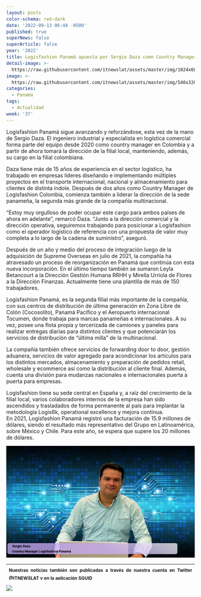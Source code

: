 ```yaml
---
layout: posts
color-schema: red-dark
date: '2022-09-13 06:48 -0500'
published: true
superNews: false
superArticle: false
year: '2022'
title: Logisfashion Panamá apuesta por Sergio Daza como Country Manager
detail-image: >-
  https://raw.githubusercontent.com/itnewslat/assets/master/img/1024x680/Sergio-Daza-g.jpg
image: >-
  https://raw.githubusercontent.com/itnewslat/assets/master/img/540x320/Sergio-Daza-p.jpg
categories:
  - Panama
tags:
  - Actualidad
week: '37'
---
```

Logisfashion Panamá sigue avanzando y reforzándose, esta vez de la mano de Sergio Daza. El ingeniero industrial y especialista en logística comercial forma parte del equipo desde 2020 como country manager en Colombia y a partir de ahora tomará la dirección de la filial local, manteniendo, además, su cargo en la filial colombiana. 

Daza tiene más de 15 años de experiencia en el sector logístico, ha trabajado en empresas líderes diseñando e implementando múltiples proyectos en el transporte internacional, nacional y almacenamiento para clientes de distinta índole. Después de dos años como Country Manager de Logisfashion Colombia, comienza también a liderar la dirección de la sede panameña, la segunda más grande de la compañía multinacional. 

“Estoy muy orgulloso de poder ocupar este cargo para ambos países de ahora en adelante”, remarcó Daza. “Junto a la dirección comercial y la dirección operativa, seguiremos trabajando para posicionar a Logisfashion como el operador logístico de referencia con una propuesta de valor muy completa a lo largo de la cadena de suministro”, aseguró.

Después de un año y medio del proceso de integración luego de la adquisición de Supreme Overseas en julio de 2021, la compañía ha atravesado un proceso de reorganización en Panamá que continúa con esta nueva incorporación. En el último tiempo también se sumaron Leyla Betancourt a la Dirección Gestión Humana RRHH y Mirella Urriola de Flores a la Dirección Finanzas. Actualmente tiene una plantilla de más de 150 trabajadores. 

Logisfashion Panamá, es la segunda filial más importante de la compañía, con sus centros de distribución de última generación en Zona Libre de Colón (Cocosolito), Panamá Pacífico y el Aeropuerto internacional Tocumen, donde trabaja para marcas panameñas e internacionales. A su vez, posee una flota propia y tercerizada de camiones y paneles para realizar entregas diarias para distintos clientes y que potenciarán los servicios de distribución de “última milla” de la multinacional. 

La compañía también ofrece servicios de forwarding door to door, gestión aduanera, servicios de valor agregado para acondicionar los artículos para los distintos mercados, almacenamiento y preparación de pedidos retail, wholesale y ecommerce así como la distribución al cliente final. Además, cuenta una división para mudanzas nacionales e internacionales puerta a puerta para empresas. 

Logisfashion tiene su sede central en España y, a raíz del crecimiento de la filial local, varios colaboradores internos de la empresa han sido ascendidos y trasladados de forma permanente al país para implantar la metodología Logis6k, operational excellence y mejora continua.  
En 2021, Logisfashion Panamá registró una facturación de 15.9 millones de dólares, siendo el resultado más representativo del Grupo en Latinoamérica, sobre México y Chile. Para este año, se espera que supere los 20 millones de dólares. 

![](https://raw.githubusercontent.com/itnewslat/assets/master/img/540x320/Sergio-Daza-p.jpg)

<table style="height: 42px;" width="569">
<tbody>
<tr>
<td style="text-align: justify;"><sub><strong>Nuestras noticias también son publicadas a través de nuestra cuenta en Twitter <a href="https://twitter.com/itnewslat?lang=es">@ITNEWSLAT</a> y en la aplicación <a href="https://squidapp.co/en/">SQUID</a></strong></sub></td>
</tr>
</tbody>
</table>

<img src="https://tracker.metricool.com/c3po.jpg?hash=56f88a41e39ab42c063cc51676587a04"/>